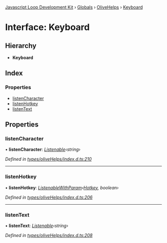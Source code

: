 [Javascript Loop Development Kit](../README.md) › [Globals](../globals.md) › [OliveHelps](../modules/olivehelps.md) › [Keyboard](olivehelps.keyboard.md)

# Interface: Keyboard

## Hierarchy

* **Keyboard**

## Index

### Properties

* [listenCharacter](olivehelps.keyboard.md#listencharacter)
* [listenHotkey](olivehelps.keyboard.md#listenhotkey)
* [listenText](olivehelps.keyboard.md#listentext)

## Properties

###  listenCharacter

• **listenCharacter**: *[Listenable](../modules/olivehelps.md#listenable)‹string›*

*Defined in [types/oliveHelps/index.d.ts:210](https://github.com/open-olive/loop-development-kit/blob/ba5f0aac/ldk/javascript/src/types/oliveHelps/index.d.ts#L210)*

___

###  listenHotkey

• **listenHotkey**: *[ListenableWithParam](../modules/olivehelps.md#listenablewithparam)‹[Hotkey](olivehelps.hotkey.md), boolean›*

*Defined in [types/oliveHelps/index.d.ts:206](https://github.com/open-olive/loop-development-kit/blob/ba5f0aac/ldk/javascript/src/types/oliveHelps/index.d.ts#L206)*

___

###  listenText

• **listenText**: *[Listenable](../modules/olivehelps.md#listenable)‹string›*

*Defined in [types/oliveHelps/index.d.ts:208](https://github.com/open-olive/loop-development-kit/blob/ba5f0aac/ldk/javascript/src/types/oliveHelps/index.d.ts#L208)*
